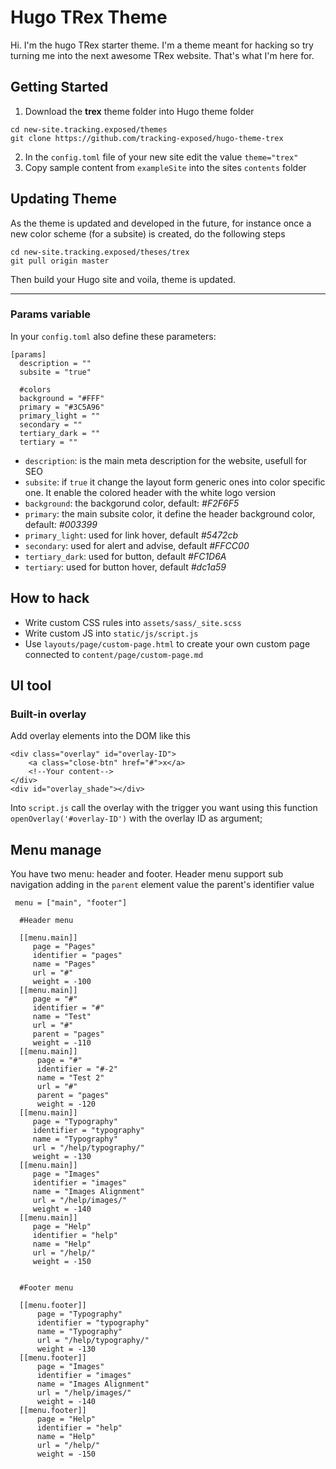 Hugo TRex Theme
===============

Hi. I'm the hugo TRex starter theme. I'm a theme meant for hacking so try
turning me into the next awesome TRex website. That's what I'm here for.


## Getting Started

1. Download the **trex** theme folder into Hugo theme folder

```
cd new-site.tracking.exposed/themes
git clone https://github.com/tracking-exposed/hugo-theme-trex
```

2. In the `config.toml` file of your new site edit the value `theme="trex"`
3. Copy sample content from `exampleSite` into the sites `contents` folder


## Updating Theme

As the theme is updated and developed in the future, for instance once a new
color scheme (for a subsite) is created, do the following steps

```
cd new-site.tracking.exposed/theses/trex
git pull origin master
```

Then build your Hugo site and voila, theme is updated.


---


### Params variable

In your `config.toml` also define these parameters:

```
[params]
  description = ""
  subsite = "true"

  #colors
  background = "#FFF"
  primary = "#3C5A96"
  primary_light = ""
  secondary = ""
  tertiary_dark = ""
  tertiary = ""
```


+ `description`: is the main meta description for the website, usefull for SEO
+ `subsite`: if `true` it change the layout form generic ones into color specific one. It enable the colored header with the white logo version
+ `background`: the backgorund color, default: *#F2F6F5*
+ `primary`: the main subsite color, it define the header background color, default: *#003399*
+ `primary_light`: used for link hover, default *#5472cb*
+ `secondary`: used for alert and advise, default *#FFCC00*
+ `tertiary_dark`: used for button, default *#FC1D6A*
+ `tertiary`: used for button hover, default *#dc1a59*


## How to hack

+ Write custom CSS rules into `assets/sass/_site.scss`
+ Write custom JS into `static/js/script.js`
+ Use `layouts/page/custom-page.html` to create your own custom page connected to `content/page/custom-page.md`


## UI tool

### Built-in overlay

Add overlay elements into the DOM like this

``` 
<div class="overlay" id="overlay-ID">
    <a class="close-btn" href="#">x</a>
    <!--Your content-->
</div>
<div id="overlay_shade"></div>
``` 

Into `script.js` call the overlay with the trigger you want using this function `openOverlay('#overlay-ID')` with the overlay ID as argument;


## Menu manage

You have two menu: header and footer. Header menu support sub navigation adding in the `parent` element value the parent's identifier value

``` 
 menu = ["main", "footer"]
 
  #Header menu
  
  [[menu.main]]
     page = "Pages"
     identifier = "pages"
     name = "Pages"
     url = "#"
     weight = -100
  [[menu.main]]
     page = "#"
     identifier = "#"
     name = "Test"
     url = "#"
     parent = "pages"
     weight = -110
  [[menu.main]]
      page = "#"
      identifier = "#-2"
      name = "Test 2"
      url = "#"
      parent = "pages"
      weight = -120
  [[menu.main]]
     page = "Typography"
     identifier = "typography"
     name = "Typography"
     url = "/help/typography/"
     weight = -130
  [[menu.main]]
     page = "Images"
     identifier = "images"
     name = "Images Alignment"
     url = "/help/images/"
     weight = -140
  [[menu.main]]
     page = "Help"
     identifier = "help"
     name = "Help"
     url = "/help/"
     weight = -150
 
 
  #Footer menu

  [[menu.footer]]
      page = "Typography"
      identifier = "typography"
      name = "Typography"
      url = "/help/typography/"
      weight = -130
  [[menu.footer]]
      page = "Images"
      identifier = "images"
      name = "Images Alignment"
      url = "/help/images/"
      weight = -140
  [[menu.footer]]
      page = "Help"
      identifier = "help"
      name = "Help"
      url = "/help/"
      weight = -150
```
